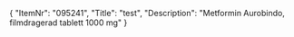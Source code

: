 {
  "ItemNr": "095241",
  "Title": "test",
  "Description": "Metformin Aurobindo, filmdragerad tablett 1000 mg"
}